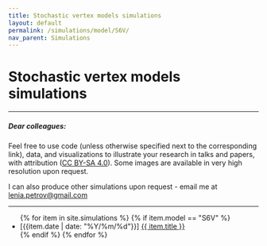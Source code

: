 ```yaml
---
title: Stochastic vertex models simulations
layout: default
permalink: /simulations/model/S6V/
nav_parent: Simulations
---
```


<h1>Stochastic vertex models simulations</h1>

---

##### Dear colleagues:

Feel free to use code (unless otherwise specified next to the corresponding link),
data, and visualizations to illustrate your research in talks and papers,
with attribution (<a href="https://creativecommons.org/licenses/by-sa/4.0/" target="_blank">CC BY-SA 4.0</a>).
Some images are available in very high resolution upon request.

I can also produce other simulations upon request - email me at <a href="mailto:lenia.petrov@gmail.com">lenia.petrov@gmail.com</a>

---

<ul>
{% for item in site.simulations %}
  {% if item.model == "S6V" %}
  <li>[{{item.date | date: "%Y/%m/%d"}}] <a href="{{ item.url }}">{{ item.title }}</a></li >
  {% endif %}
{% endfor %}
</ul>
